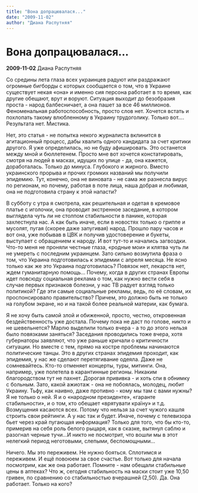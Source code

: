 ```yaml
---
title: "Вона допрацювалася..."
date: "2009-11-02"
author: "Диана Распутняя"
---
```


# Вона допрацювалася...

**2009-11-02** Диана Распутняя

Со средины лета глаза всех украинцев радуют или раздражают огромные бигборды с которых сообщается о том, что в Украине существует некая «она» и именно сия персона работает в то время, как другие обещают, врут и воруют. Ситуация выходит до безобразия проста - народ балбесничает, а она пашет за все 46 миллионов. Феноменальная работоспособность, просто слов нет. Хочется встать и похлопать такому влюбленному в Украину трудоголику. Только вот.... Результата нет. Мистика.

Нет, это статья - не попытка некого журналиста вклинится в агитационный процесс, дабы хвалить одного кандидата за счет критики другого. Я уже определилась, но не буду афишировать. Это останется между мной и бюллетенем. Просто мне вот хочется констатировать, смотря на людей в масках, идущих по улице - да, она кажется, доработалась. Только до минуса. Глубокого и жирного. Вместо украинского прорыва и прочих громких названий мы получили эпидемию. Тут, конечно, она не виновата - не сама же разнесла вирус по регионам, но почему, работая в поте лица, наша добрая и любимая, она не подготовила страну к этой напасти?

В субботу с утра я смотрела, как решительная и одетая в кремовое платье с иголочки, она проводит экстренное заседание, в котором выглядела чуть ли не столпом стабильности в панике, которая захлестнула нас. А как быть иначе, если в новостях только о гриппе и мусолят, пугая (скорее даже запугивая) народ. Прошло пару часов и вот она, уже побывав в ЦВК и получив удостоверение и букеты, выступает с обращением к народу. И вот тут-то и начались загвоздки. Что-то меня не проняли честные глаза, «родные мои» и клятва чуть ли не умереть с последним украинцем. Зато сильно возмутила фраза о том, что Украина подготовилась к эпидемии с апреля месяца. Не ясно только как же это Украина подготовилась? Повязок нет, лекарств нет, ждем гуманитарную помощь... Почему, когда в других странах Европы идет повсюду социальная реклама о том, как нужно вести себя в случае первых признаков болезни, у нас ТВ радует взгляд только политикой? Где эти самые социальные рекламы, ведь, по её словам, их проспонсировало правительство? Причем, это должно быть не только на голубом экране, но и на такой более реальной материи, как бумага.

Я не хочу быть самой злой и обиженной, просто, честно, откровенная бездейственность уже достала. Почему пока не даст по голове, никто и не шевельнется? Марлю выделили только вчера - а то до этого нельзя было повязками заняться? Заседания проводились тоже вчера, хотя губернаторы заявляют, что уже раньше кричали о критичности ситуации. Но вместе с тем, прямо на костре проблемы начинаются политические танцы. Это в других странах эпидемия проходит, как эпидемия, у нас же сделают перетягивание одеяла. Даже не сомневайтесь. Кто-то отменяет концерты, туры, митинги. Она, например, уже полетела в карантинные регионы. Никаким благородством тут не пахнет. Дорогая прививка - и хоть спи в обнимку с больным. Зато, какой ажиотаж - она не побоялась, молодец, любит Украину. Тьфу, как наивно, даже противно - кому мы там с вами нужны? Я не только о ней. Я и о «народном президенте», «гаранте стабильности», и о том, кто обещает «врятувати країну» и т.д. Возмущения касаются всех. Потому что нельзя за счет чужого кашля строить свои рейтинги. А у нас так и будет. Иначе, почему с телевизора бьет через край пугающая информация? Только для того, что бы кто-то, примерив на себя роль белого рыцаря, как в сказке, вытянул саблю и разогнал черные тучи...И никто не посмотрит, что вошли мы в этот нелегкий период неготовыми, слепыми, беспомощными...

Ничего. Мы это переживем. Не нужно бояться. Сплотимся и переживем. И ещё повоюем за свое счастье. Вот только для начала посмотрим, как же она работает. Помните - нам обещали стабильные цены в аптеках? Что ж, сегодня стабильность на маски стоит уже 10,50 гривен, по сравнению со стабильностью вчерашней (2,50). Да. Она работает. Только на кого?
